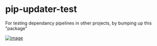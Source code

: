 # pip-updater-test
For testing dependancy pipelines in other projects, by bumping up this "package"

[![image](https://img.shields.io/pypi/v/dependancy-bumper.svg)](https://pypi.python.org/pypi/dependancy-bumper)
